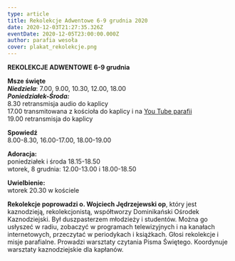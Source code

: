 ```yaml
---
type: article
title: Rekolekcje Adwentowe 6-9 grudnia 2020
date: 2020-12-03T21:27:35.326Z
eventDate: 2020-12-05T23:00:00.000Z
author: parafia wesoła
cover: plakat_rekolekcje.png
---
```

<!--StartFragment-->

**REKOLEKCJE ADWENTOWE 6-9 grudnia**

**Msze święte**\
***Niedziela***: 7.00, 9.00, 10.30, 12.00, 18.00\
***Poniedziałek-Środa:***\
8.30 retransmisja audio do kaplicy\
17.00 transmitowana z kościoła do kaplicy i na [You Tube parafii ](https://www.youtube.com/channel/UCydI-tJHrPj-KT_JTwAi2vw?view_as)\
19.00 retransmisja do kaplicy

**Spowiedź**\
8.00-8.30, 16.00-17.00, 18.00-19.00

**Adoracja:**\
poniedziałek i środa 18.15-18.50\
wtorek, 8 grudnia: 12.00-13.00 i 18.00-18.50

**Uwielbienie:**\
wtorek 20.30 w kościele

**Rekolekcje poprowadzi o. Wojciech Jędrzejewski op**, który jest kaznodzieją, rekolekcjonistą, współtworzy Dominikański Ośrodek Kaznodziejski. Był duszpasterzem młodzieży i studentów. Można go usłyszeć w radiu, zobaczyć w programach telewizyjnych i na kanałach internetowych, przeczytać w periodykach i książkach. Głosi rekolekcje i misje parafialne. Prowadzi warsztaty czytania Pisma Świętego. Koordynuje warsztaty kaznodziejskie dla kapłanów.

<!--EndFragment-->